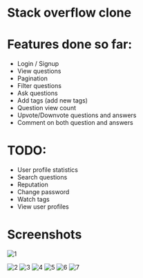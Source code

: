 # Stack overflow clone


# Features done so far: 
* Login / Signup 
* View questions 
* Pagination 
* Filter questions 
* Ask questions 
* Add tags (add new tags)
* Question view count 
* Upvote/Downvote questions and answers
* Comment on both question and answers 


# TODO: 
* User profile statistics
* Search questions 
* Reputation 
* Change password 
* Watch tags
* View user profiles

# Screenshots

![1](https://user-images.githubusercontent.com/52232260/215475610-eb3bd539-1b59-47c8-8e9d-09d097987b94.png)

![2](https://user-images.githubusercontent.com/52232260/215475686-6bf837f7-ac1c-40a6-959b-24341f81c1f8.png)
![3](https://user-images.githubusercontent.com/52232260/215475707-e2e6a2a8-56d1-4102-a529-8383ec4fe9fd.png)
![4](https://user-images.githubusercontent.com/52232260/215475717-95575fc6-85ab-4946-b457-f8e97158a2c4.png)
![5](https://user-images.githubusercontent.com/52232260/215475726-7bd90c6d-7692-4c97-b020-dad3de11d429.png)
![6](https://user-images.githubusercontent.com/52232260/215475744-39cf6445-f75d-4d1a-8585-f0c0545e1299.png)
![7](https://user-images.githubusercontent.com/52232260/215475755-e73d6766-b6d3-45d9-8918-a23e64bb1f10.png)
